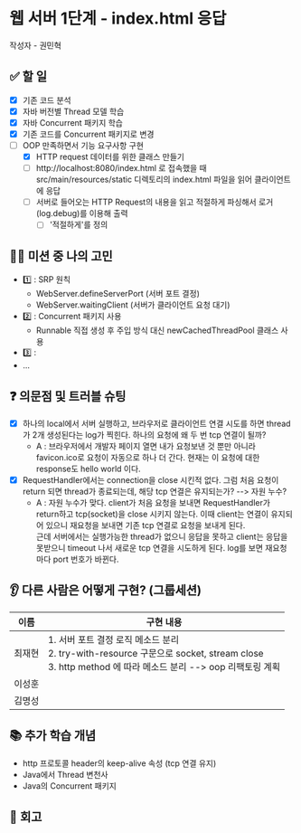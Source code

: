 # 웹 서버 1단계 - index.html 응답

작성자 - 권민혁

## ✅ 할 일
- [x] 기존 코드 분석
- [x] 자바 버전별 Thread 모델 학습
- [x] 자바 Concurrent 패키지 학습
- [x] 기존 코드를 Concurrent 패키지로 변경
- [ ] OOP 만족하면서 기능 요구사항 구현
  - [x] HTTP request 데이터를 위한 클래스 만들기
  - [ ] http://localhost:8080/index.html 로 접속했을 때 src/main/resources/static 디렉토리의 index.html 파일을 읽어 클라이언트에 응답
  - [ ] 서버로 들어오는 HTTP Request의 내용을 읽고 적절하게 파싱해서 로거(log.debug)를 이용해 출력
      - [ ] '적절하게'를 정의

## 👨‍💻 미션 중 나의 고민
- 1️⃣ : SRP 원칙
  - WebServer.defineServerPort (서버 포트 결정)
  - WebServer.waitingClient (서버가 클라이언트 요청 대기)
- 2️⃣ : Concurrent 패키지 사용
  - Runnable 직접 생성 후 주입 방식 대신 newCachedThreadPool 클래스 사용
- 3️⃣ : 
- ...

## ❓ 의문점 및 트러블 슈팅

- [x] 하나의 local에서 서버 실행하고, 브라우저로 클라이언트 연결 시도를 하면 thread가 2개 생성된다는 log가 찍힌다. 하나의 요청에 왜 두 번 tcp 연결이 될까?
    - A : 브라우저에서 개발자 페이지 열면 내가 요청보낸 것 뿐만 아니라 favicon.ico로 요청이 자동으로 하나 더 간다. 현재는 이 요청에 대한 response도 hello world 이다.
- [x] RequestHandler에서는 connection을 close 시킨적 없다. 그럼 처음 요청이 return 되면 thread가 종료되는데, 해당 tcp 연결은 유지되는가? --> 자원 누수?
    - A : 자원 누수가 맞다. client가 처음 요청을 보내면 RequestHandler가 return하고 tcp(socket)을 close 시키지 않는다. 이때 client는 연결이 유지되어 있으니 재요청을 보내면 기존 tcp 연결로 요청을 보내게 된다. </br>
      근데 서버에서는 실행가능한 thread가 없으니 응답을 못하고 client는 응답을 못받으니 timeout 나서 새로운 tcp 연결을 시도하게 된다. log를 보면 재요청마다 port 번호가 바뀐다.

## 👂 다른 사람은 어떻게 구현? (그룹세션)

| 이름  | 구현 내용                                                                                                                 |
|-----|-----------------------------------------------------------------------------------------------------------------------|
| 최재현 | 1. 서버 포트 결정 로직 메소드 분리 </br> 2. try-with-resource 구문으로 socket, stream close </br> 3. http method 에 따라 메소드 분리 --> oop 리팩토링 계획 |
| 이성훈 |                                                                                                                       |
| 김명성 |                                                                                                                       |

## 📚 추가 학습 개념
- http 프로토콜 header의 keep-alive 속성 (tcp 연결 유지)
- Java에서 Thread 변천사
- Java의 Concurrent 패키지

## 🧐 회고
